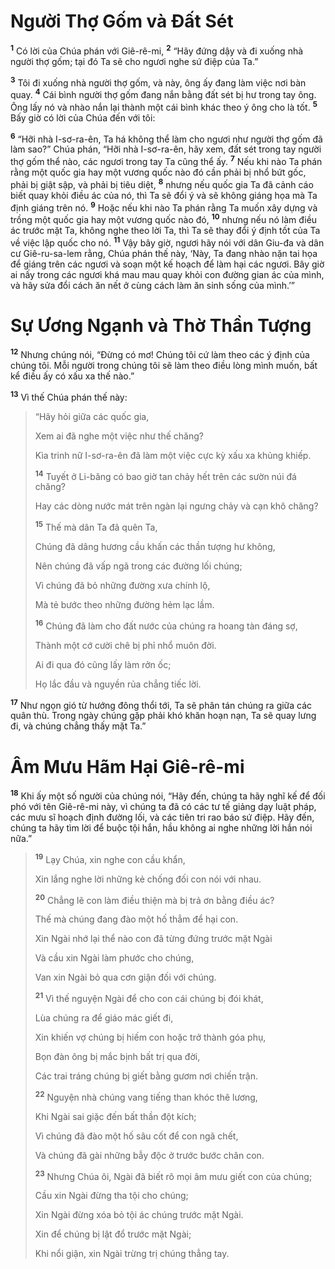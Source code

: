 # Người Thợ Gốm và Ðất Sét
<sup><b>1</b></sup> Có lời của Chúa phán với Giê-rê-mi, <sup><b>2</b></sup> “Hãy đứng dậy và đi xuống nhà người thợ gốm; tại đó Ta sẽ cho ngươi nghe sứ điệp của Ta.”

<sup><b>3</b></sup> Tôi đi xuống nhà người thợ gốm, và này, ông ấy đang làm việc nơi bàn quay. <sup><b>4</b></sup> Cái bình người thợ gốm đang nắn bằng đất sét bị hư trong tay ông. Ông lấy nó và nhào nắn lại thành một cái bình khác theo ý ông cho là tốt. <sup><b>5</b></sup> Bấy giờ có lời của Chúa đến với tôi:

<sup><b>6</b></sup> “Hỡi nhà I-sơ-ra-ên, Ta há không thể làm cho ngươi như người thợ gốm đã làm sao?” Chúa phán, “Hỡi nhà I-sơ-ra-ên, hãy xem, đất sét trong tay người thợ gốm thể nào, các ngươi trong tay Ta cũng thể ấy. <sup><b>7</b></sup> Nếu khi nào Ta phán rằng một quốc gia hay một vương quốc nào đó cần phải bị nhổ bứt gốc, phải bị giật sập, và phải bị tiêu diệt, <sup><b>8</b></sup> nhưng nếu quốc gia Ta đã cảnh cáo biết quay khỏi điều ác của nó, thì Ta sẽ đổi ý và sẽ không giáng họa mà Ta định giáng trên nó. <sup><b>9</b></sup> Hoặc nếu khi nào Ta phán rằng Ta muốn xây dựng và trồng một quốc gia hay một vương quốc nào đó, <sup><b>10</b></sup> nhưng nếu nó làm điều ác trước mặt Ta, không nghe theo lời Ta, thì Ta sẽ thay đổi ý định tốt của Ta về việc lập quốc cho nó. <sup><b>11</b></sup> Vậy bây giờ, ngươi hãy nói với dân Giu-đa và dân cư Giê-ru-sa-lem rằng, Chúa phán thế này, ‘Này, Ta đang nhào nặn tai họa để giáng trên các ngươi và soạn một kế hoạch để làm hại các ngươi. Bây giờ ai nấy trong các ngươi khá mau mau quay khỏi con đường gian ác của mình, và hãy sửa đổi cách ăn nết ở cùng cách làm ăn sinh sống của mình.’”

# Sự Ương Ngạnh và Thờ Thần Tượng
<sup><b>12</b></sup> Nhưng chúng nói, “Ðừng có mơ! Chúng tôi cứ làm theo các ý định của chúng tôi. Mỗi người trong chúng tôi sẽ làm theo điều lòng mình muốn, bất kể điều ấy có xấu xa thế nào.”

<sup><b>13</b></sup> Vì thế Chúa phán thế này:


> “Hãy hỏi giữa các quốc gia,
> 
> Xem ai đã nghe một việc như thế chăng?
> 
> Kìa trinh nữ I-sơ-ra-ên đã làm một việc cực kỳ xấu xa khủng khiếp.
> 
> <sup><b>14</b></sup> Tuyết ở Li-băng có bao giờ tan chảy hết trên các sườn núi đá chăng?
> 
> Hay các dòng nước mát trên ngàn lại ngưng chảy và cạn khô chăng?
> 
> <sup><b>15</b></sup> Thế mà dân Ta đã quên Ta,
> 
> Chúng đã dâng hương cầu khấn các thần tượng hư không,
> 
> Nên chúng đã vấp ngã trong các đường lối chúng;
> 
> Vì chúng đã bỏ những đường xưa chính lộ,
> 
> Mà tẻ bước theo những đường hẻm lạc lầm.
> 
> <sup><b>16</b></sup> Chúng đã làm cho đất nước của chúng ra hoang tàn đáng sợ,
> 
> Thành một cớ cười chê bị phỉ nhổ muôn đời.
> 
> Ai đi qua đó cũng lấy làm rởn ốc;
> 
> Họ lắc đầu và nguyền rủa chẳng tiếc lời.
>

<sup><b>17</b></sup> Như ngọn gió từ hướng đông thổi tới, Ta sẽ phân tán chúng ra giữa các quân thù. Trong ngày chúng gặp phải khó khăn hoạn nạn, Ta sẽ quay lưng đi, và chúng chẳng thấy mặt Ta.”

# Âm Mưu Hãm Hại Giê-rê-mi
<sup><b>18</b></sup> Khi ấy một số người của chúng nói, “Hãy đến, chúng ta hãy nghĩ kế để đối phó với tên Giê-rê-mi này, vì chúng ta đã có các tư tế giảng dạy luật pháp, các mưu sĩ hoạch định đường lối, và các tiên tri rao báo sứ điệp. Hãy đến, chúng ta hãy tìm lời để buộc tội hắn, hầu không ai nghe những lời hắn nói nữa.”


> <sup><b>19</b></sup> Lạy Chúa, xin nghe con cầu khẩn,
> 
> Xin lắng nghe lời những kẻ chống đối con nói với nhau.
> 
> <sup><b>20</b></sup> Chẳng lẽ con làm điều thiện mà bị trả ơn bằng điều ác?
> 
> Thế mà chúng đang đào một hố thẳm để hại con.
> 
> Xin Ngài nhớ lại thể nào con đã từng đứng trước mặt Ngài
> 
> Và cầu xin Ngài làm phước cho chúng,
> 
> Van xin Ngài bỏ qua cơn giận đối với chúng.
> 
> <sup><b>21</b></sup> Vì thế nguyện Ngài để cho con cái chúng bị đói khát,
> 
> Lùa chúng ra để giáo mác giết đi,
> 
> Xin khiến vợ chúng bị hiếm con hoặc trở thành góa phụ,
> 
> Bọn đàn ông bị mắc bịnh bất trị qua đời,
> 
> Các trai tráng chúng bị giết bằng gươm nơi chiến trận.
> 
> <sup><b>22</b></sup> Nguyện nhà chúng vang tiếng than khóc thê lương,
> 
> Khi Ngài sai giặc đến bất thần đột kích;
> 
> Vì chúng đã đào một hố sâu cốt để con ngã chết,
> 
> Và chúng đã gài những bẫy độc ở trước bước chân con.
> 
> <sup><b>23</b></sup> Nhưng Chúa ôi, Ngài đã biết rõ mọi âm mưu giết con của chúng;
> 
> Cầu xin Ngài đừng tha tội cho chúng;
> 
> Xin Ngài đừng xóa bỏ tội ác chúng trước mặt Ngài.
> 
> Xin để chúng bị lật đổ trước mặt Ngài;
> 
> Khi nổi giận, xin Ngài trừng trị chúng thẳng tay.
>

